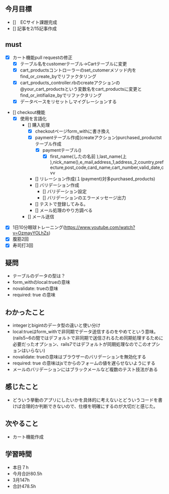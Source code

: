 
## 今月目標
- []　ECサイト課題完成
- [] 記事を2/15記事作成


## must
- [x] カート機能pull requestの修正
  - [x] テーブル名をcustomerテーブル→Cartテーブルに変更
  - [x] cart_productsコントローラーのset_cutomerメソッド内をfind_or_create_byでリファクタリング
  - [x] cart_products_controller.rbのcreateアクションの@your_cart_productsという変数名をcart_productsに変更とfind_or_intifialize_byでリファクタリング
  - [x] データベースをリセットしマイグレーションする
- [] checkout機能
  - [x] 使用を言語化
    - [] 購入処理
      - [x] checkoutページform_withに書き換え
      - [x] paymentテーブル作成(createアクション)purchased_productstテーブル作成
        - [x] paymentテーブル()
          - [x] first_name(したの名前 ),last_name(上 ),nick_name(),e_mail,address_1,address_2,country,prefecture,post_code,card_name,cart_number,valid_date,cvv
      - [] リレーション作成(１(payment)対多purchased_products)
      - [] バリデーション作成
        - [] バリデーション設定
        - [] バリデーションのエラーメッセージ出力 
      - [] テストで登録してみる。
      - [] メール処理のやり方調べる
    - [] メール送信
- [x] 1日10分眼球トレーニング(https://www.youtube.com/watch?v=OzmayYOLhZs)
- [x] 腹筋2回
- [x] 寿司打3回

## 疑問
- テーブルのデータの型は？
- form_withのlocal:trueの意味
- novalidate: trueの意味
- required: true の意味


## わかったこと
- integerとbigintのデータ型の違いと使い分け
- local:trueはform_withで非同期でデータ送信するのをやめてという意味。(rails5~6の間ではデフォルトで非同期で送信されるため同期処理するために必要だったオプション、rails7ではデフォルトが同期処理なのでこのオプションはいらない)
-  novalidate: trueの意味はブラウザーのバリデーションを無効化する
-  required: true の意味はjsでからのフォームの値を遅らせないようにする
-  メールのバリデーションにはブラックメールなど複数のテスト技法がある


  
## 感じたこと
- どういう挙動のアプリにしたいかを具体的に考えないとどういうコードを書けば合理的か判断できないので、仕様を明確にするのが大切だと感じた。
  
## 次やること
  - カート機能作成

## 学習時間
  - 本日７h
  - 今月合計80.5h
  - 3月147h
  - 合計478.5h
